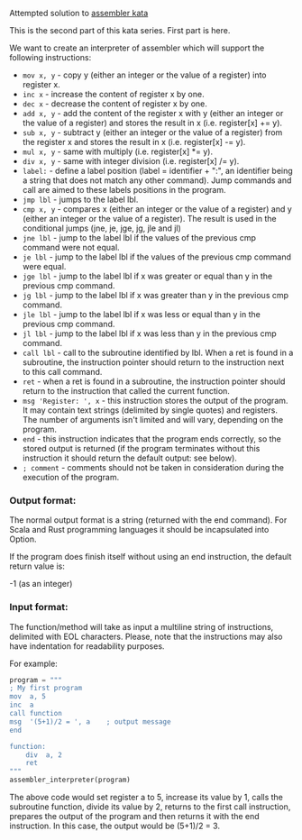Attempted solution to [assembler kata](https://www.codewars.com/kata/58e61f3d8ff24f774400002c/train/python)

This is the second part of this kata series. First part is here.

We want to create an interpreter of assembler which will support the following instructions:

 * `mov x, y` - copy y (either an integer or the value of a register) into register x.
 * `inc x` - increase the content of register x by one.
 * `dec x` - decrease the content of register x by one.
 * `add x, y` - add the content of the register x with y (either an integer or the value of a register) and stores the result in x (i.e. register[x] += y).
 * `sub x, y` - subtract y (either an integer or the value of a register) from the register x and stores the result in x (i.e. register[x] -= y).
 * `mul x, y` - same with multiply (i.e. register[x] *= y).
 * `div x, y` - same with integer division (i.e. register[x] /= y).
 * `label:` - define a label position (label = identifier + ":", an identifier being a string that does not match any other command). Jump commands and call are aimed to these labels positions in the program.
 * `jmp lbl` - jumps to the label lbl.
 * `cmp x, y` - compares x (either an integer or the value of a register) and y (either an integer or the value of a register). The result is used in the conditional jumps (jne, je, jge, jg, jle and jl)
 * `jne lbl` - jump to the label lbl if the values of the previous cmp command were not equal.
 * `je lbl` - jump to the label lbl if the values of the previous cmp command were equal.
 * `jge lbl` - jump to the label lbl if x was greater or equal than y in the previous cmp command.
 * `jg lbl` - jump to the label lbl if x was greater than y in the previous cmp command.
 * `jle lbl` - jump to the label lbl if x was less or equal than y in the previous cmp command.
 * `jl lbl` - jump to the label lbl if x was less than y in the previous cmp command.
 * `call lbl` - call to the subroutine identified by lbl. When a ret is found in a subroutine, the instruction pointer should return to the instruction next to this call command.
 * `ret` - when a ret is found in a subroutine, the instruction pointer should return to the instruction that called the current function.
 * `msg 'Register: ', x` - this instruction stores the output of the program. It may contain text strings (delimited by single quotes) and registers. The number of arguments isn't limited and will vary, depending on the program.
 * `end` - this instruction indicates that the program ends correctly, so the stored output is returned (if the program terminates without this instruction it should return the default output: see below).
 * `; comment` - comments should not be taken in consideration during the execution of the program.

### Output format:
The normal output format is a string (returned with the end command). For Scala and Rust programming languages it should be incapsulated into Option.

If the program does finish itself without using an end instruction, the default return value is:

-1 (as an integer)

### Input format:
The function/method will take as input a multiline string of instructions, delimited with EOL characters. Please, note that the instructions may also have indentation for readability purposes.

For example:
```python
program = """
; My first program
mov  a, 5
inc  a
call function
msg  '(5+1)/2 = ', a    ; output message
end

function:
    div  a, 2
    ret
"""
assembler_interpreter(program)
```
The above code would set register a to 5, increase its value by 1, calls the subroutine function, divide its value by 2, returns to the first call instruction, prepares the output of the program and then returns it with the end instruction. In this case, the output would be (5+1)/2 = 3.

